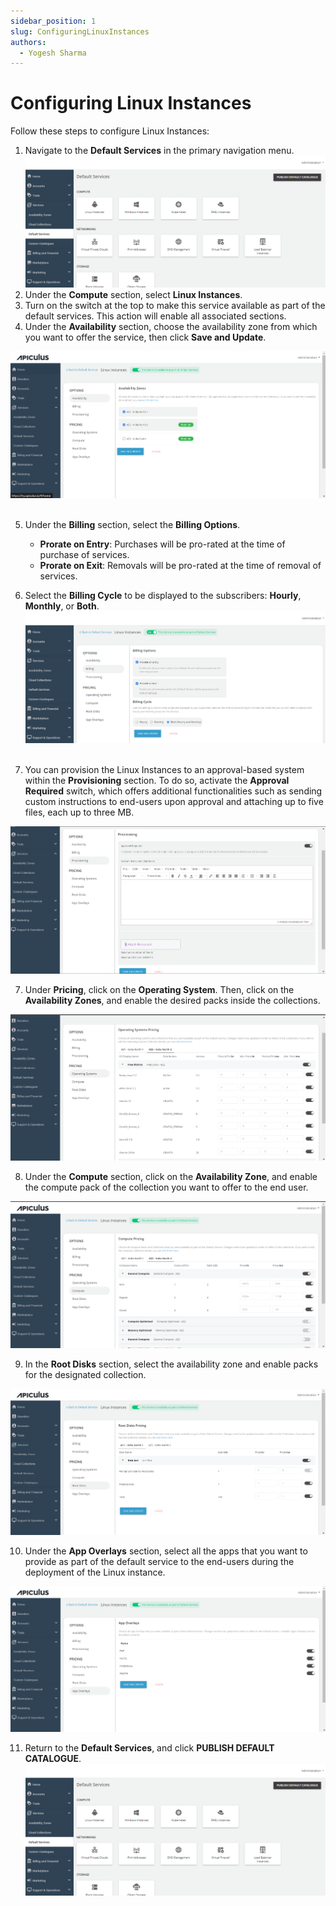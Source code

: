 ```yaml
---
sidebar_position: 1
slug: ConfiguringLinuxInstances
authors:
  - Yogesh Sharma
---
```

# Configuring Linux Instances

Follow these steps to configure Linux Instances:

1. Navigate to the **Default Services** in the primary navigation menu.
![Configuring Linux Instances](img/rhel.png)
1. Under the **Compute** section, select **Linux Instances**.
2. Turn on the switch at the top to make this service available as part of the default services. This action will enable all associated sections.
3. Under the **Availability** section, choose the availability zone from which you want to offer the service, then click **Save and Update**.

![Configuring Linux Instances](img/linux1.png) 

5. Under the **Billing** section, select the **Billing Options**.
	- **Prorate on Entry**: Purchases will be pro-rated at the time of purchase of services.
	- **Prorate on Exit**: Removals will be pro-rated at the time of removal of services.
6. Select the **Billing Cycle** to be displayed to the subscribers: **Hourly**, **Monthly**, or **Both**.
![Configuring Linux Instances](img/linux2.png) 

7. You can provision the Linux Instances to an approval-based system within the **Provisioning** section. To do so, activate the **Approval Required** switch, which offers additional functionalities such as sending custom instructions to end-users upon approval and attaching up to five files, each up to three MB.

![Configuring Linux Instances](img/linux3.png)

7. Under **Pricing**, click on the **Operating System**. Then, click on the **Availability Zones**, and enable the desired packs inside the collections.

![Configuring Linux Instances](img/linux4.png)

8. Under the **Compute** section, click on the **Availability Zone**, and enable the compute pack of the collection you want to offer to the end user.

![Configuring Linux Instances](img/linux5.png)

9. In the **Root Disks** section, select the availability zone and enable packs for the designated collection.

![Configuring Linux Instances](img/linux6.png)

10. Under the **App Overlays** section, select all the apps that you want to provide as part of the default service to the end-users during the deployment of the Linux instance.

![Configuring Linux Instances](img/linux7.png)

11. Return to the **Default Services**, and click **PUBLISH DEFAULT CATALOGUE**.
    ![Configuring Windows Instances](img/rhel.png)
